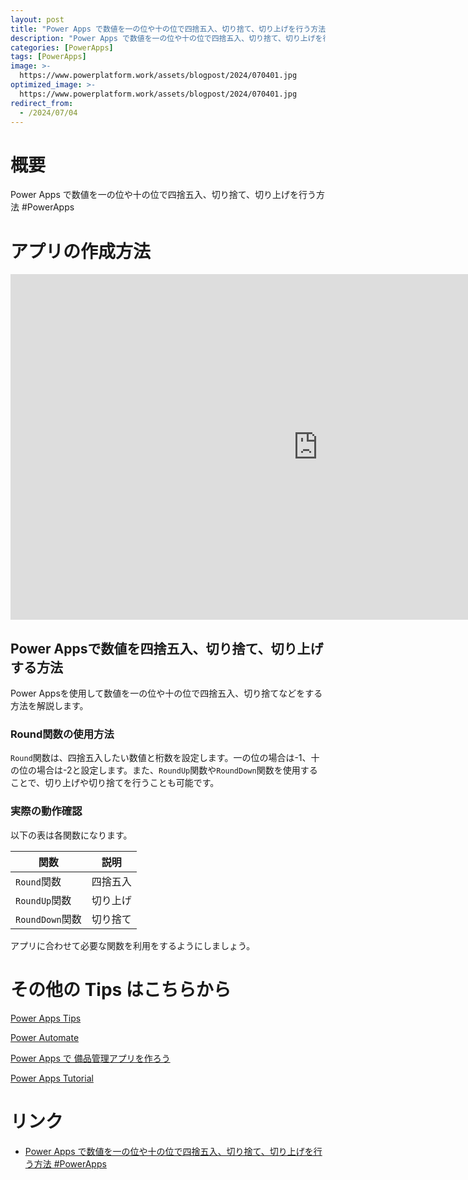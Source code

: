 ```yaml
---
layout: post
title: "Power Apps で数値を一の位や十の位で四捨五入、切り捨て、切り上げを行う方法 #PowerApps"
description: "Power Apps で数値を一の位や十の位で四捨五入、切り捨て、切り上げを行う方法 #PowerAppsを動画で分かりやすく解説"
categories: [PowerApps]
tags: [PowerApps]
image: >-
  https://www.powerplatform.work/assets/blogpost/2024/070401.jpg
optimized_image: >-
  https://www.powerplatform.work/assets/blogpost/2024/070401.jpg
redirect_from:
  - /2024/07/04
---
```



#  概要

Power Apps で数値を一の位や十の位で四捨五入、切り捨て、切り上げを行う方法 #PowerApps


# アプリの作成方法

<iframe width="983" height="553" src="https://www.youtube.com/embed/B2yWhx_eoTM" title="YouTube video player" frameborder="0" allow="accelerometer; autoplay; clipboard-write; encrypted-media; gyroscope; picture-in-picture" allowfullscreen></iframe>


## Power Appsで数値を四捨五入、切り捨て、切り上げする方法

Power Appsを使用して数値を一の位や十の位で四捨五入、切り捨てなどをする方法を解説します。

### Round関数の使用方法

`Round`関数は、四捨五入したい数値と桁数を設定します。一の位の場合は-1、十の位の場合は-2と設定します。また、`RoundUp`関数や`RoundDown`関数を使用することで、切り上げや切り捨てを行うことも可能です。

### 実際の動作確認

以下の表は各関数になります。

| 関数 | 説明 |
| --- | --- |
| `Round`関数 | 四捨五入 |
| `RoundUp`関数 | 切り上げ |
| `RoundDown`関数 | 切り捨て |

アプリに合わせて必要な関数を利用をするようにしましょう。


# その他の Tips はこちらから

[Power Apps Tips](https://www.youtube.com/watch?v=VrAQf3JQ7yM&list=PLVhFi1fb3DqakSLVMn22DDcySXh9jtzi- )


[Power Automate](https://www.youtube.com/watch?v=-YnJYT0ASEM&list=PLVhFi1fb3Dqbzic6GieqnLFgD3aTj-eHA)


[Power Apps で 備品管理アプリを作ろう](https://www.youtube.com/playlist?list=PLVhFi1fb3DqZM3HKb8Hea6XEL96990Fyn)


[Power Apps Tutorial](https://www.youtube.com/playlist?list=PLVhFi1fb3DqalxpL974VvAJvV4iWoSbe_)


# リンク


- [Power Apps で数値を一の位や十の位で四捨五入、切り捨て、切り上げを行う方法 #PowerApps](https://www.youtube.com/watch?v=B2yWhx_eoTM)

